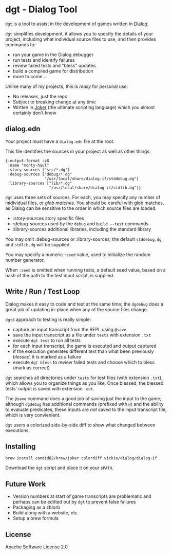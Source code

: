# dgt - Dialog Tool

`dgt` is a tool to assist in the development of games
written in [Dialog](https://linusakesson.net/dialog/index.php).

`dgt` simplifies development, it allows you to specify the details of your project,
including what individual source files to use, and then provides commands to:

- run your game in the Dialog debugger
- run tests and identify failures
- review failed tests and "bless" updates
- build a compiled game for distribution
- more to come ...

Unlike many of my projects, this is _really_ for personal use:

- No releases, just the repo
- Subject to breaking change at any time
- Written in [Joker](https://github.com/candid82/joker) (the ultimate scripting language) which you almost certainly don't know

## dialog.edn

Your project must have a `dialog.edn` file at the root.

This file identifies the sources in your project as well
as other things.

```
{:output-format :z8
 :name "monty-haul"
 :story-sources ["src/*.dg"]
 :debug-sources ["debug/*.dg"
                 "/usr/local/share/dialog-if/stddebug.dg"]
 :library-sources ["lib/*.dg"
                   "/usr/local/share/dialog-if/stdlib.dg"]}
```                   

`dgt` uses three sets of sources.
For each, you may specify any number of inidividual files, or _glob matches_.
You should be careful with glob matches, as Dialog can be sensitive to the order in which
source files are loaded.

* :story-sources story specific files
* :debug-sources used by the `debug` and `build --test` commands
* :library-sources additional libraries, including the standard library

You may omit :debug-sources or :library-sources; the default `stddebug.dg` and `stdlib.dg` will be
supplied.

You may specify a numeric `:seed` value, used to initialize the random number
generator.

When `:seed` is omitted when running tests, a default seed value, based on a hash
of the path to the test input script, is supplied.

## Write / Run / Test Loop

Dialog makes it easy to code and test at the same time; the
`dgdebug` does a great job of updating in-place
when any of the source files change.

`dgt`s approach to testing is really simple:

- capture an input transcript from the REPL using `@save`
- save the input transcript as a file under `tests` with extension `.txt`
- execute `dgt test` to run all tests
- for each input transcript, the game is executed and output captured
- if the execution generates different text than what been previously _blessed_, it is marked as a failure
- execute `dgt bless` to review failed tests and choose which to bless (mark as correct)

`dgt` searches all directories under `tests` for test files (with
extension `.txt`), which allows you to organize things as you like.
Once blessed, the blessed tests' output is saved with extension `.out`.

The `@save` command does a good job of saving just the input
to the game; although `dgdebug` has additional commands (prefixed
with `@`) and the ability to evaluate predicates, these
inputs are *not* saved to the input transcript file, which is
very convienient.

`dgt` users a colorized side-by-side diff to show what changed
between executions.

## Installing

```
brew install candid82/brew/joker colordiff vickio/dialog/dialog-if
```

Download the `dgt` script and place it on your `$PATH`.

## Future Work

- Version numbers at start of game transcripts are problematic
  and perhaps can be editted out by `dgt` to prevent false
  failures
- Packaging as a zblorb
- Build along with a website, etc.
- Setup a brew formula

## License

Apache Software License 2.0
